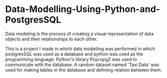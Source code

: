 # Data-Modelling-Using-Python-and-PostgresSQL
Data modeling is the process of creating a visual representation of data objects and their relationships to each other.

This is a project I made in which data modelling was performed in which postgresSQL was used as a database and python was used as the programming language.
Python's library Psycopg2 was used to communicate with the database. 
A random dataset named 'Taxi Data' was used for making tables in the database and defining relation between them.
